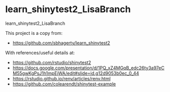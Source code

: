 # learn_shinytest2_LisaBranch
learn_shinytest2_LisaBranch

This project is a copy from: 
 - https://github.com/sbhagerty/learn_shinytest2
 
 With references/useful details at: 
 - https://github.com/rstudio/shinytest2
 - https://docs.google.com/presentation/d/1PQ_xZ4MGqB_edc26ty3a97eCM55gwKgPsJ1h1mpEjWA/edit#slide=id.g12d9053b0ec_0_44
 - https://rstudio.github.io/renv/articles/renv.html
 - https://github.com/colearendt/shinytest-example 
 


